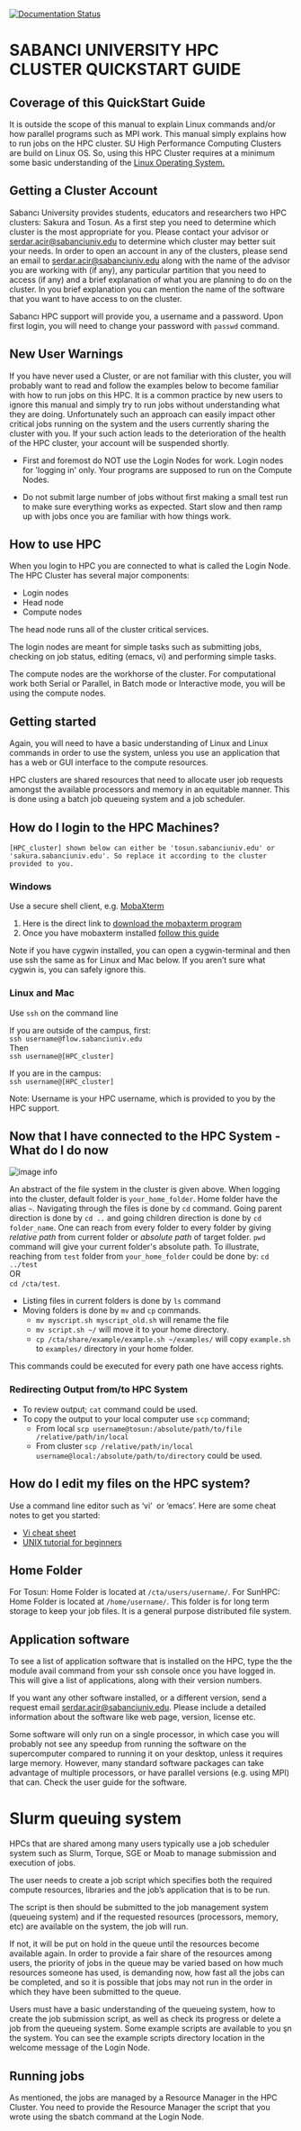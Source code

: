 [![Documentation Status](https://readthedocs.org/projects/su-hpc-tutorials/badge/?version=latest)](https://su-hpc-tutorials.readthedocs.io/en/latest/?badge=latest)
# SABANCI UNIVERSITY HPC CLUSTER QUICKSTART GUIDE

## Coverage of this QuickStart Guide

It is outside the scope of this manual to explain Linux commands and/or how parallel programs such as MPI work. This manual simply explains how to run jobs on the HPC cluster. SU High Performance Computing Clusters are build on Linux OS. So, using this HPC Cluster requires at a minimum some basic understanding of the [Linux Operating System.](https://www.google.com/url?q=http://en.wikipedia.org/wiki/Linux&sa=D&ust=1570008089847000)

## Getting a Cluster Account  

Sabancı University provides students, educators and researchers two HPC clusters: Sakura and Tosun. As a first step you need to determine which cluster is the most appropriate for you. Please contact your advisor or serdar.acir@sabanciuniv.edu to determine which cluster may better suit your needs.
In order to open an account in any of the clusters, please send an email to [serdar.acir@sabanciuniv.edu](mailto:serdar.acir@sabanciuniv.edu) along with the name of the advisor you are working with (if any), any particular partition that you need to access (if any) and a brief explanation of what you are planning to do on the cluster. In you brief explanation you can mention the name of the software that you want to have access to on the cluster. 

Sabancı HPC support will provide you, a username and a password. Upon first login, you will need to change your password with `passwd` command.
  
## New User Warnings

If you have never used a Cluster, or are not familiar with this cluster, you will probably want to read and follow the examples below to become familiar with how to run jobs on this HPC. It is a common practice by new users to ignore this manual and simply try to run jobs without understanding what they are doing. Unfortunately such an approach can easily impact other critical jobs running on the system and the users currently sharing the cluster with you. If your such action leads to the deterioration of the health of the HPC cluster, your account will be suspended shortly.

- First and foremost do NOT use the Login Nodes for work. Login nodes for 'logging in' only. Your programs are supposed to run on the Compute Nodes.

- Do not submit large number of jobs without first making a small test run to make sure everything works as expected. Start slow and then ramp up with jobs once you are familiar with how things work.

## How to use HPC

When you login to HPC you are connected to what is called the Login Node. The HPC Cluster has several major components:

*   Login nodes
*   Head node
*   Compute nodes

The head node runs all of the cluster critical services.

The login nodes are meant for simple tasks such as submitting jobs, checking on job status, editing (emacs, vi) and performing simple tasks.

The compute nodes are the workhorse of the cluster. For computational work both Serial or Parallel, in Batch mode or Interactive mode, you will be using the compute nodes.


## Getting started

Again, you will need to have a basic understanding of Linux and Linux commands in order to use the system, unless you use an application that has a web or GUI interface to the compute resources.

HPC clusters are shared resources that need to allocate user job requests amongst the available processors and memory in an equitable manner. This is done using a batch job queueing system and a job scheduler. 


## How do I login to the HPC Machines?
`[HPC_cluster] shown below can either be 'tosun.sabanciuniv.edu' or 'sakura.sabanciuniv.edu'. So replace it according to the cluster provided to you.`

### Windows
Use a secure shell client, e.g. [MobaXterm](https://www.google.com/url?q=https://mobaxterm.mobatek.net/features.html&sa=D&ust=1570008089849000)
1.  Here is the direct link to [download the mobaxterm program](https://www.google.com/url?q=http://mobaxterm.mobatek.net/download-home-edition.html&sa=D&ust=1570008089850000)
2.  Once you have mobaxterm installed [follow this guide](https://www.google.com/url?q=http://mobaxterm.mobatek.net/documentation.html&sa=D&ust=1570008089850000)

Note if you have cygwin installed, you can open a cygwin-terminal and then use ssh the same as for Linux and Mac below. If you aren’t sure what cygwin is, you can safely ignore this.

### Linux and Mac
Use `ssh` on the command line

If you are outside of the campus, first:  
`ssh username@flow.sabanciuniv.edu`  
Then  
`ssh username@[HPC_cluster]`  
  
If you are in the campus:  
`ssh username@[HPC_cluster]`

Note: Username is your HPC username, which is provided to you by the HPC support.

## Now that I have connected to the HPC System - What do I do now

![image info](folder_struct.png)

An abstract of the file system in the cluster is given above. When logging into the cluster, default folder is `your_home_folder`. Home folder have the alias `~`. Navigating through the files is done by `cd` command. Going parent direction is done by `cd ..` and going children direction is done by `cd folder_name`. One can reach from every folder to every folder by giving *relative path* from current folder or *absolute path* of target folder. `pwd` command will give your current folder's absolute path. To illustrate, reaching from `test` folder from `your_home_folder` could be done by:
`cd ../test`  
OR  
`cd /cta/test`.

- Listing files in current folders is done by `ls` command
- Moving folders is done by `mv` and `cp` commands.
  - `mv myscript.sh myscript_old.sh` will rename the file
  - `mv script.sh ~/` will move it to your home directory.
  - `cp /cta/share/example/example.sh ~/examples/` will copy `example.sh` to `examples/` directory in your home folder.  

This commands could be executed for every path one have access rights.

### Redirecting Output from/to HPC System

- To review output; `cat` command could be used.
- To copy the output to your local computer use `scp` command; 
    - From local `scp username@tosun:/absolute/path/to/file /relative/path/in/local`
    - From cluster `scp /relative/path/in/local username@local:/absolute/path/to/directory` could be used. 


## How do I edit my files on the HPC system?

Use a command line editor such as ‘vi’  or ‘emacs’. Here are some cheat notes to get you started:

*   [Vi cheat sheet](https://www.google.com/url?q=http://www.lagmonster.org/docs/vi.html&sa=D&ust=1570008089855000)
*   [UNIX tutorial for beginners](https://www.google.com/url?q=http://www.ee.surrey.ac.uk/Teaching/Unix/&sa=D&ust=1570008089855000)

## Home Folder
For Tosun: Home Folder is located at `/cta/users/username/`. 
For SunHPC: Home Folder is located at `/home/username/`. 
This folder is for long term storage to keep your job files. It is a general purpose distributed file system.


## Application software

To see a list of application software that is installed on the HPC, type the the module avail command from your ssh console once you have logged in. This will give a list of applications, along with their version numbers.

If you want any other software installed, or a different version, send a request email [serdar.acir@sabanciuniv.edu](mailto:serdar.acir@sabanciuniv.edu). Please include a detailed information about the software like web page, version, license etc. 

Some software will only run on a single processor, in which case you will probably not see any speedup from running the software on the supercomputer compared to running it on your desktop, unless it requires large memory. However, many standard software packages can take advantage of multiple processors, or have parallel versions (e.g. using MPI) that can. Check the user guide for the software.


# Slurm queuing system

HPCs that are shared among many users typically use a job scheduler system such as Slurm, Torque, SGE or Moab to manage submission and execution of jobs. 

The user needs to create a job script which specifies both the required compute resources, libraries and the job’s application that is to be run.

The script is then should be submitted to the job management system (queueing system) and if the requested resources (processors, memory, etc) are available on the system, the job will run.

If not, it will be put on hold in the queue until the resources become available again. In order to provide a fair share of the resources among users, the priority of jobs in the queue may be varied based on how much resources someone has used, is demanding now, how fast all the jobs can be completed, and so it is possible that jobs may not run in the order in which they have been submitted to the queue.

Users must have a basic understanding of the queueing system, how to create the job submission script, as well as check its progress or delete a job from the queueing system. Some example scripts are available to you şn the system. You can see the example scripts directory location in the welcome message of the Login Node.

## Running jobs

As mentioned, the jobs are managed by a Resource Manager in the HPC Cluster. 
You need to provide the Resource Manager the script that you wrote using the sbatch command at the Login Node.





